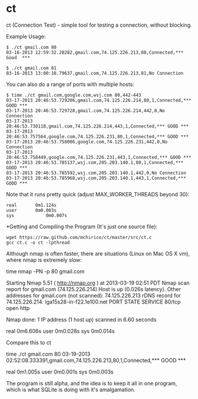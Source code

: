 ct
==

ct (Connection Test) - simple tool for testing a connection, without blocking.



 Example Usage:

    $ ./ct gmail.com 80
    03-16-2013 12:59:32.20282,gmail.com,74.125.226.213,80,Connected,***   Good  ***

    $ ./ct gmail.com 81
    03-16-2013 13:00:10.79637,gmail.com,74.125.226.213,81,No Connection

 You can also do a range of ports with multiple hosts:

    $ time ./ct gmail.com,google.com,wsj.com 80,442-443
    03-17-2013 20:46:53.729206,gmail.com,74.125.226.214,80,1,Connected,*** GOOD ***
    03-17-2013 20:46:53.729728,gmail.com,74.125.226.214,442,0,No Connection
    03-17-2013 20:46:53.730118,gmail.com,74.125.226.214,443,1,Connected,*** GOOD ***
    03-17-2013 20:46:53.757564,google.com,74.125.226.231,80,1,Connected,*** GOOD ***
    03-17-2013 20:46:53.758006,google.com,74.125.226.231,442,0,No Connection
    03-17-2013 20:46:53.758449,google.com,74.125.226.231,443,1,Connected,*** GOOD ***
    03-17-2013 20:46:53.785137,wsj.com,205.203.140.1,80,1,Connected,*** GOOD ***
    03-17-2013 20:46:53.785592,wsj.com,205.203.140.1,442,0,No Connection
    03-17-2013 20:46:53.785968,wsj.com,205.203.140.1,443,1,Connected,*** GOOD ***

 Note that it runs pretty quick (adjust MAX_WORKER_THREADS beyond 30):

    real	   0m1.124s
    user	   0m0.003s
    sys	           0m0.007s


 *Getting and Compiling the Program (It's just one source file):

    wget https://raw.github.com/mchirico/ct/master/src/ct.c
    gcc ct.c -o ct -lpthread



 Although nmap is often faster, there are situations (Linux on Mac OS X vm),
 where nmap is extremely slow:
 
  
   time nmap -PN -p 80 gmail.com

   Starting Nmap 5.51 ( http://nmap.org ) at 2013-03-19 02:51 PDT
   Nmap scan report for gmail.com (74.125.226.214)
   Host is up (0.026s latency).
   Other addresses for gmail.com (not scanned): 74.125.226.213
   rDNS record for 74.125.226.214: lga15s28-in-f22.1e100.net
   PORT   STATE SERVICE
   80/tcp open  http

  Nmap done: 1 IP address (1 host up) scanned in 6.60 seconds

   real 0m6.606s
   user 0m0.028s
   sys  0m0.014s


 Compare this to ct

   time ./ct gmail.com 80
   03-19-2013 02:52:08.333391,gmail.com,74.125.226.213,80,1,Connected,*** GOOD ***

   real	   0m1.005s
   user	   0m0.001s
   sys	   0m0.003s



 The program is still alpha, and the idea is to keep it all in one program, which
 is what SQLite is doing with it's amalgamation.
